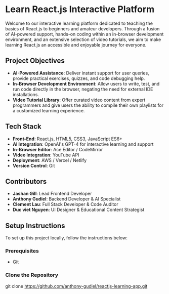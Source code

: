 # Learn React.js Interactive Platform

Welcome to our interactive learning platform dedicated to teaching the basics of React.js to beginners and amateur developers. Through a fusion of AI-powered support, hands-on coding within an in-browser development environment, and an extensive selection of video tutorials, we aim to make learning React.js an accessible and enjoyable journey for everyone.

## Project Objectives

- **AI-Powered Assistance**: Deliver instant support for user queries, provide practical exercises, quizzes, and code debugging help.
- **In-Browser Development Environment**: Allow users to write, test, and run code directly in the browser, negating the need for external IDE installations.
- **Video Tutorial Library**: Offer curated video content from expert programmers and give users the ability to compile their own playlists for a customized learning experience.

## Tech Stack

- **Front-End**: React.js, HTML5, CSS3, JavaScript ES6+
- **AI Integration**: OpenAI's GPT-4 for interactive learning and support
- **In-Browser Editor**: Ace Editor / CodeMirror
- **Video Integration**: YouTube API
- **Deployment**: AWS / Vercel / Netlify
- **Version Control**: Git

## Contributors

- **Jashan Gill**: Lead Frontend Developer
- **Anthony Gudiel**: Backend Developer & AI Specialist
- **Clement Lau**: Full Stack Developer & Code Auditor
- **Duc viet Nguyen**: UI Designer & Educational Content Strategist


## Setup Instructions

To set up this project locally, follow the instructions below:

### Prerequisites

- Git

### Clone the Repository

git clone https://github.com/anthony-gudiel/reactjs-learning-app.git

